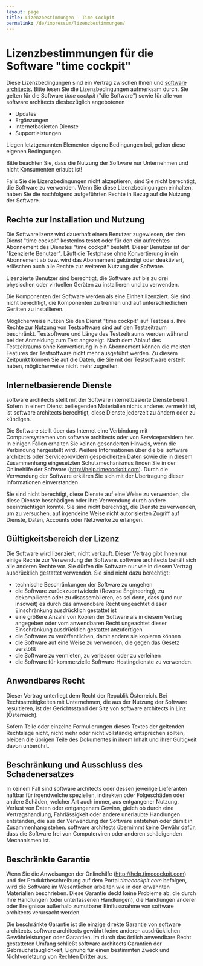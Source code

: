 ```yaml
---
layout: page
title: Lizenzbestimmungen - Time Cockpit
permalink: /de/impressum/lizenzbestimmungen/
---
```


<h1>Lizenzbestimmungen für die Software "time cockpit"</h1><p>Diese Lizenzbedingungen sind ein Vertrag zwischen Ihnen und <a href="{{site.baseurl}}/de/impressum/uebersicht/">software architects</a>. Bitte lesen Sie die Lizenzbedingungen aufmerksam durch. Sie gelten für die Software <em>time cockpit</em> ("die Software") sowie für alle von software architects diesbezüglich angebotenen</p><ul>
  <li>Updates</li>
  <li>Ergänzungen</li>
  <li>Internetbasierten Dienste</li>
  <li>Supportleistungen</li>
</ul><p>Liegen letztgenannten Elementen eigene Bedingungen bei, gelten diese eigenen Bedingungen.</p><p class="Abstract">Bitte beachten Sie, dass die Nutzung der Software nur Unternehmen und nicht Konsumenten erlaubt ist!</p><p class="Abstract">Falls Sie die Lizenzbedingungen nicht akzeptieren, sind Sie nicht berechtigt, die Software zu verwenden. Wenn Sie diese Lizenzbedingungen einhalten, haben Sie die nachfolgend aufgeführten Rechte in Bezug auf die Nutzung der Software.</p><h2>Rechte zur Installation und Nutzung</h2><p>Die Softwarelizenz wird dauerhaft einem Benutzer zugewiesen, der den Dienst "time cockpit" kostenlos testet oder für den ein aufrechtes Abonnement des Dienstes "time cockpit" besteht. Dieser Benutzer ist der "lizenzierte Benutzer". Läuft die Testphase ohne Konvertierung in ein Abonnement ab bzw. wird das Abonnement gekündigt oder deaktiviert, erlöschen auch alle Rechte zur weiteren Nutzung der Software.</p><p>Lizenzierte Benutzer sind berechtigt, die Software auf bis zu drei physischen oder virtuellen Geräten zu installieren und zu verwenden.</p><p>Die Komponenten der Software werden als eine Einheit lizenziert. Sie sind nicht berechtigt, die Komponenten zu trennen und auf unterschiedlichen Geräten zu installieren.</p><p>Möglicherweise nutzen Sie den Dienst "time cockpit" auf Testbasis. Ihre Rechte zur Nutzung von Testsoftware sind auf den Testzeitraum beschränkt. Testsoftware und Länge des Testzeitraums werden während bei der Anmeldung zum Test angezeigt. Nach dem Ablauf des Testzeitraums ohne Konvertierung in ein Abonnement können die meisten Features der Testsoftware nicht mehr ausgeführt werden. Zu diesem Zeitpunkt können Sie auf die Daten, die Sie mit der Testsoftware erstellt haben, möglicherweise nicht mehr zugreifen.</p><h2>Internetbasierende Dienste</h2><p>software architects stellt mit der Software internetbasierte Dienste bereit. Sofern in einem Dienst beiliegenden Materialien nichts anderes vermerkt ist, ist software architects berechtigt, diese Dienste jederzeit zu ändern oder zu kündigen.</p><p>Die Software stellt über das Internet eine Verbindung mit Computersystemen von software architects oder von Serviceprovidern her. In einigen Fällen erhalten Sie keinen gesonderten Hinweis, wenn die Verbindung hergestellt wird. Weitere Informationen über die bei software architects oder Serviceprovidern gespeicherten Daten sowie die in diesem Zusammenhang eingesetzten Schutzmechanismus finden Sie in der Onlinehilfe der Software (<a href="http://help.timecockpit.com" target="_blank">http://help.timecockpit.com</a>). Durch die Verwendung der Software erklären Sie sich mit der Übertragung dieser Informationen einverstanden.</p><p>Sie sind nicht berechtigt, diese Dienste auf eine Weise zu verwenden, die diese Dienste beschädigen oder ihre Verwendung durch andere beeinträchtigen könnte. Sie sind nicht berechtigt, die Dienste zu verwenden, um zu versuchen, auf irgendeine Weise nicht autorisierten Zugriff auf Dienste, Daten, Accounts oder Netzwerke zu erlangen.</p><h2>Gültigkeitsbereich der Lizenz</h2><p>Die Software wird lizenziert, nicht verkauft. Dieser Vertrag gibt Ihnen nur einige Rechte zur Verwendung der Software. software architects behält sich alle anderen Rechte vor. Sie dürfen die Software nur wie in diesem Vertrag ausdrücklich gestattet verwenden. Sie sind nicht dazu berechtigt:</p><ul>
  <li>technische Beschränkungen der Software zu umgehen</li>
  <li>die Software zurückzuentwickeln (Reverse Engineering), zu dekompilieren oder zu disassemblieren, es sei denn, dass (und nur insoweit) es durch das anwendbare Recht ungeachtet dieser Einschränkung ausdrücklich gestattet ist</li>
  <li>eine größere Anzahl von Kopien der Software als in diesem Vertrag angegeben oder vom anwendbaren Recht ungeachtet dieser Einschränkung ausdrücklich gestattet anzufertigen</li>
  <li>die Software zu veröffentlichen, damit andere sie kopieren können</li>
  <li>die Software auf eine Weise zu verwenden, die gegen das Gesetz verstößt</li>
  <li>die Software zu vermieten, zu verleasen oder zu verleihen</li>
  <li>die Software für kommerzielle Software-Hostingdienste zu verwenden.</li>
</ul><h2>Anwendbares Recht</h2><p>Dieser Vertrag unterliegt dem Recht der Republik Österreich. Bei Rechtsstreitigkeiten mit Unternehmen, die aus der Nutzung der Software resultieren, ist der Gerichtsstand der Sitz von software architects in Linz (Österreich).</p><p>Sofern Teile oder einzelne Formulierungen dieses Textes der geltenden Rechtslage nicht, nicht mehr oder nicht vollständig entsprechen sollten, bleiben die übrigen Teile des Dokumentes in ihrem Inhalt und ihrer Gültigkeit davon unberührt.</p><h2>Beschränkung und Ausschluss des Schadenersatzes</h2><p>In keinem Fall sind software architects oder dessen jeweilige Lieferanten haftbar für irgendwelche speziellen, indirekten oder Folgeschäden oder andere Schäden, welcher Art auch immer, aus entgangener Nutzung, Verlust von Daten oder entgangenem Gewinn, gleich ob durch eine Vertragshandlung, Fahrlässigkeit oder andere unerlaubte Handlungen entstanden, die aus der Verwendung der Software entstehen oder damit in Zusammenhang stehen. software architects übernimmt keine Gewähr dafür, dass die Software frei von Computerviren oder anderen schädigenden Mechanismen ist.</p><h2>Beschränkte Garantie</h2><p>Wenn Sie die Anweisungen der Onlinehilfe (<a href="http://help.timecockpit.com" target="_blank">http://help.timecockpit.com</a>) und der Produktbeschreibung auf dem Portal <em>timecockpit.com</em> befolgen, wird die Software im Wesentlichen arbeiten wie in den erwähnten Materialien beschrieben. Diese Garantie deckt keine Probleme ab, die durch Ihre Handlungen (oder unterlassenen Handlungen), die Handlungen anderer oder Ereignisse außerhalb zumutbarer Einflussnahme von software architects verursacht werden.</p><p>Die beschränkte Garantie ist die einzige direkte Garantie von software architects. software architects gewährt keine anderen ausdrücklichen Gewährleistungen oder Garantien. Im durch das örtlich anwendbare Recht gestatteten Umfang schließt software architects Garantien der Gebrauchstauglichkeit, Eignung für einen bestimmten Zweck und Nichtverletzung von Rechten Dritter aus.</p>